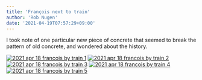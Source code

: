 ```yaml
---
title: 'François next to train'
author: 'Rob Nugen'
date: '2021-04-19T07:57:29+09:00'
---
```


I took note of one particular new piece of concrete that seemed to break the pattern of old concrete, and wondered about the history.

[![2021 apr 18 francois by train 1](//b.robnugen.com/quests/walk-to-niigata/2021/en_route/day-03/thumbs/2021_apr_18_francois_by_train_1.jpeg)](//b.robnugen.com/quests/walk-to-niigata/2021/en_route/day-03/2021_apr_18_francois_by_train_1.jpeg)
[![2021 apr 18 francois by train 2](//b.robnugen.com/quests/walk-to-niigata/2021/en_route/day-03/thumbs/2021_apr_18_francois_by_train_2.jpeg)](//b.robnugen.com/quests/walk-to-niigata/2021/en_route/day-03/2021_apr_18_francois_by_train_2.jpeg)
[![2021 apr 18 francois by train 3](//b.robnugen.com/quests/walk-to-niigata/2021/en_route/day-03/thumbs/2021_apr_18_francois_by_train_3.jpeg)](//b.robnugen.com/quests/walk-to-niigata/2021/en_route/day-03/2021_apr_18_francois_by_train_3.jpeg)
[![2021 apr 18 francois by train 4](//b.robnugen.com/quests/walk-to-niigata/2021/en_route/day-03/thumbs/2021_apr_18_francois_by_train_4.jpeg)](//b.robnugen.com/quests/walk-to-niigata/2021/en_route/day-03/2021_apr_18_francois_by_train_4.jpeg)
[![2021 apr 18 francois by train 5](//b.robnugen.com/quests/walk-to-niigata/2021/en_route/day-03/thumbs/2021_apr_18_francois_by_train_5.jpeg)](//b.robnugen.com/quests/walk-to-niigata/2021/en_route/day-03/2021_apr_18_francois_by_train_5.jpeg)
